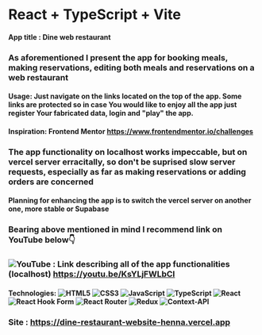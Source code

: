 # React + TypeScript + Vite
#### App title : Dine web restaurant
### As aforementioned I present the app for booking meals, making reservations, editing both meals and reservations on a web restaurant
#### Usage: Just navigate on the links located on the top of the app. Some links are protected so in case You would like to enjoy all the app just register Your fabricated data, login and "play" the app.

#### Inspiration: Frontend Mentor https://www.frontendmentor.io/challenges

### The app functionality on localhost works impeccable, but on vercel server erracitally, so don't be suprised slow server requests, especially as far as making reservations or adding orders are concerned
#### Planning for enhancing the app is to switch the vercel server on another one, more stable or Supabase
### Bearing above mentioned in mind I recommend link on YouTube below👇

### 	![YouTube](https://img.shields.io/badge/YouTube-%23FF0000.svg?style=for-the-badge&logo=YouTube&logoColor=white) : Link describing all of the app functionalities (localhost)   https://youtu.be/KsYLjFWLbCI

#### Technologies: ![HTML5](https://img.shields.io/badge/html5-%23E34F26.svg?style=for-the-badge&logo=html5&logoColor=white) ![CSS3](https://img.shields.io/badge/css3-%231572B6.svg?style=for-the-badge&logo=css3&logoColor=white) ![JavaScript](https://img.shields.io/badge/javascript-%23323330.svg?style=for-the-badge&logo=javascript&logoColor=%23F7DF1E) ![TypeScript](https://img.shields.io/badge/typescript-%23007ACC.svg?style=for-the-badge&logo=typescript&logoColor=white) ![React](https://img.shields.io/badge/react-%2320232a.svg?style=for-the-badge&logo=react&logoColor=%2361DAFB) ![React Hook Form](https://img.shields.io/badge/React%20Hook%20Form-%23EC5990.svg?style=for-the-badge&logo=reacthookform&logoColor=white) ![React Router](https://img.shields.io/badge/React_Router-CA4245?style=for-the-badge&logo=react-router&logoColor=white) ![Redux](https://img.shields.io/badge/redux-%23593d88.svg?style=for-the-badge&logo=redux&logoColor=white) ![Context-API](https://img.shields.io/badge/Context--Api-000000?style=for-the-badge&logo=react)

### Site :   https://dine-restaurant-website-henna.vercel.app


